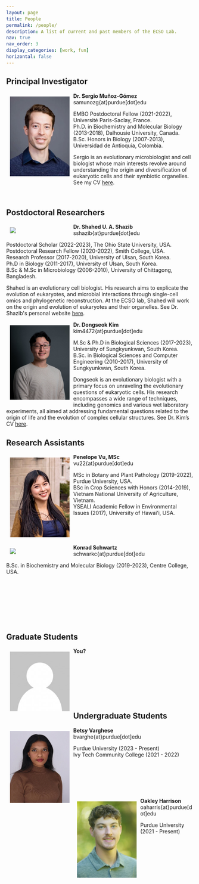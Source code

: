 ```yaml
---
layout: page
title: People
permalink: /people/
description: A list of current and past members of the ECSO Lab.
nav: true
nav_order: 3
display_categories: [work, fun]
horizontal: false
---
```


## Principal Investigator

<img align="left" style="float: left; padding: 10px 10px 10px 10px;" src="/assets/img/profile_pic.jpg" width="160"> 

**Dr. Sergio Muñoz-Gómez**  
samunozg{at}purdue[dot]edu  

EMBO Postdoctoral Fellow (2021-2022), Université Paris-Saclay, France.  
Ph.D. in Biochemistry and Molecular Biology (2013-2018), Dalhousie University, Canada.  
B.Sc. Honors in Biology (2007-2013), Universidad de Antioquia, Colombia.  

Sergio is an evolutionary microbiologist and cell biologist whose main interests revolve around understanding the origin and diversification of eukaryotic cells and their symbiotic organelles. See my CV [here](https://ecsolab.com/cv/).  
  
<p>&nbsp;</p>

## Postdoctoral Researchers

<img align="left" style="float: left; padding: 10px 10px 10px 10px;" src="/assets/img/shahed_pic_new.jpg" width="160"> 

**Dr. Shahed U. A. Shazib**  
sshazib{at}purdue[dot]edu  

Postdoctoral Scholar (2022-2023), The Ohio State University, USA.  
Postdoctoral Research Fellow (2020-2022), Smith College, USA.  
Research Professor (2017-2020), University of Ulsan, South Korea.  
Ph.D in Biology (2011-2017), University of Ulsan, South Korea.  
B.Sc & M.Sc in Microbiology (2006-2010), University of Chittagong, Bangladesh.  

Shahed is an evolutionary cell biologist. His research aims to explicate the evolution of eukaryotes, and microbial interactions through single-cell omics and phylogenetic reconstruction. At the ECSO lab, Shahed will work on the origin and evolution of eukaryotes and their organelles. See Dr. Shazib's personal website [here](https://sites.google.com/site/shaheduddinahmedshazib). 

<img align="left" style="float: left; padding: 10px 10px 10px 10px;" src="/assets/img/dongseok_pic_new.jpg" width="160"> 

**Dr. Dongseok Kim**  
kim4472{at}purdue[dot]edu  

M.Sc & Ph.D in Biological Sciences (2017-2023), University of Sungkyunkwan, South Korea.  
B.Sc. in Biological Sciences and Computer Engineering (2010-2017), University of Sungkyunkwan, South Korea.  

Dongseok is an evolutionary biologist with a primary focus on unraveling the evolutionary questions of eukaryotic cells. His research encompasses a wide range of techniques, including genomics and various wet laboratory experiments, all aimed at addressing fundamental questions related to the origin of life and the evolution of complex cellular structures. See Dr. Kim’s CV [here](https://ecsolab.com/assets/pdf/cv_dongseokkim_2023-09-01.pdf).

## Research Assistants

<img align="left" style="float: left; padding: 10px 10px 10px 10px;" src="/assets/img/penelope_2.jpg" width="160"> 

**Penelope Vu, MSc**  
vu22{at}purdue[dot]edu

MSc in Botany and Plant Pathology (2019-2022), Purdue University, USA.  
BSc in Crop Sciences with Honors (2014-2019), Vietnam National University of Agriculture, Vietnam.  
YSEALI Academic Fellow in Environmental Issues (2017), University of Hawai’i, USA.  

<p>&nbsp;</p>
<p>&nbsp;</p>

<img align="left" style="float: left; padding: 10px 10px 10px 10px;" src="/assets/img/konrad_pic_new.jpg" width="160"> 

**Konrad Schwartz**  
schwarkc{at}purdue[dot]edu

B.Sc. in Biochemistry and Molecular Biology (2019-2023), Centre College, USA.  
<p>&nbsp;</p>
<p>&nbsp;</p>
<p>&nbsp;</p>
<p>&nbsp;</p>

## Graduate Students

<img align="left" style="float: left; padding: 10px 10px 10px 10px;" src="/assets/img/generic_profile_pic.png" width="160"> 

**You?**  
<p>&nbsp;</p>
<p>&nbsp;</p>
<p>&nbsp;</p>
<p>&nbsp;</p>

## Undergraduate Students

<img align="left" style="float: left; padding: 10px 10px 10px 10px;" src="/assets/img/Betsy_2.jpg" width="160"> 

**Betsy Varghese**  
bvarghe{at}purdue[dot]edu

Purdue University (2023 - Present)  
Ivy Tech Community College (2021 - 2022)  
<p>&nbsp;</p>
<p>&nbsp;</p>
<p>&nbsp;</p>

<img align="left" style="float: left; padding: 10px 10px 10px 10px;" src="/assets/img/oakley_2.jpg" width="160"> 

**Oakley Harrison**  
oaharris{at}purdue[dot]edu  

Purdue University (2021 - Present)  
<p>&nbsp;</p>
<p>&nbsp;</p>
<p>&nbsp;</p>

